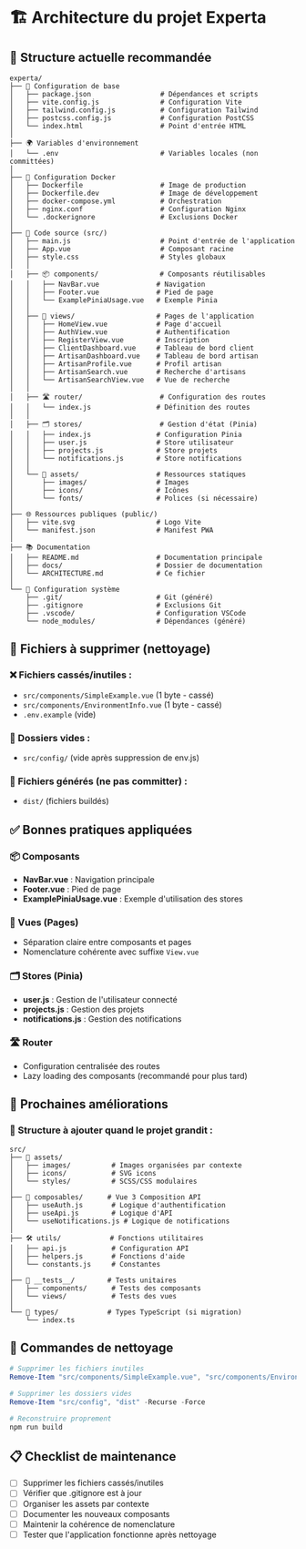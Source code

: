 # 🏗️ Architecture du projet Experta

## 📁 Structure actuelle recommandée

```
experta/
├── 📄 Configuration de base
│   ├── package.json                 # Dépendances et scripts
│   ├── vite.config.js               # Configuration Vite
│   ├── tailwind.config.js           # Configuration Tailwind
│   ├── postcss.config.js            # Configuration PostCSS
│   └── index.html                   # Point d'entrée HTML
│
├── 🌍 Variables d'environnement
│   └── .env                         # Variables locales (non committées)
│
├── 🐳 Configuration Docker
│   ├── Dockerfile                   # Image de production
│   ├── Dockerfile.dev               # Image de développement
│   ├── docker-compose.yml           # Orchestration
│   ├── nginx.conf                   # Configuration Nginx
│   └── .dockerignore                # Exclusions Docker
│
├── 📱 Code source (src/)
│   ├── main.js                      # Point d'entrée de l'application
│   ├── App.vue                      # Composant racine
│   ├── style.css                    # Styles globaux
│   │
│   ├── 📦 components/               # Composants réutilisables
│   │   ├── NavBar.vue              # Navigation
│   │   ├── Footer.vue              # Pied de page
│   │   └── ExamplePiniaUsage.vue   # Exemple Pinia
│   │
│   ├── 📄 views/                    # Pages de l'application
│   │   ├── HomeView.vue            # Page d'accueil
│   │   ├── AuthView.vue            # Authentification
│   │   ├── RegisterView.vue        # Inscription
│   │   ├── ClientDashboard.vue     # Tableau de bord client
│   │   ├── ArtisanDashboard.vue    # Tableau de bord artisan
│   │   ├── ArtisanProfile.vue      # Profil artisan
│   │   ├── ArtisanSearch.vue       # Recherche d'artisans
│   │   └── ArtisanSearchView.vue   # Vue de recherche
│   │
│   ├── 🛣️ router/                   # Configuration des routes
│   │   └── index.js                # Définition des routes
│   │
│   ├── 🗂️ stores/                   # Gestion d'état (Pinia)
│   │   ├── index.js                # Configuration Pinia
│   │   ├── user.js                 # Store utilisateur
│   │   ├── projects.js             # Store projets
│   │   └── notifications.js        # Store notifications
│   │
│   └── 🎨 assets/                   # Ressources statiques
│       ├── images/                 # Images
│       ├── icons/                  # Icônes
│       └── fonts/                  # Polices (si nécessaire)
│
├── 🌐 Ressources publiques (public/)
│   ├── vite.svg                    # Logo Vite
│   └── manifest.json               # Manifest PWA
│
├── 📚 Documentation
│   ├── README.md                   # Documentation principale
│   ├── docs/                       # Dossier de documentation
│   └── ARCHITECTURE.md             # Ce fichier
│
└── 🔧 Configuration système
    ├── .git/                       # Git (généré)
    ├── .gitignore                  # Exclusions Git
    ├── .vscode/                    # Configuration VSCode
    └── node_modules/               # Dépendances (généré)
```

## 🧹 Fichiers à supprimer (nettoyage)

### ❌ Fichiers cassés/inutiles :
- `src/components/SimpleExample.vue` (1 byte - cassé)
- `src/components/EnvironmentInfo.vue` (1 byte - cassé)
- `.env.example` (vide)

### 📁 Dossiers vides :
- `src/config/` (vide après suppression de env.js)

### 🚫 Fichiers générés (ne pas committer) :
- `dist/` (fichiers buildés)

## ✅ Bonnes pratiques appliquées

### 📦 Composants
- **NavBar.vue** : Navigation principale
- **Footer.vue** : Pied de page
- **ExamplePiniaUsage.vue** : Exemple d'utilisation des stores

### 📄 Vues (Pages)
- Séparation claire entre composants et pages
- Nomenclature cohérente avec suffixe `View.vue`

### 🗂️ Stores (Pinia)
- **user.js** : Gestion de l'utilisateur connecté
- **projects.js** : Gestion des projets
- **notifications.js** : Gestion des notifications

### 🛣️ Router
- Configuration centralisée des routes
- Lazy loading des composants (recommandé pour plus tard)

## 🚀 Prochaines améliorations

### 🔧 Structure à ajouter quand le projet grandit :

```
src/
├── 🎨 assets/
│   ├── images/          # Images organisées par contexte
│   ├── icons/           # SVG icons
│   └── styles/          # SCSS/CSS modulaires
│
├── 🔧 composables/      # Vue 3 Composition API
│   ├── useAuth.js       # Logique d'authentification
│   ├── useApi.js        # Logique d'API
│   └── useNotifications.js # Logique de notifications
│
├── 🛠️ utils/            # Fonctions utilitaires
│   ├── api.js           # Configuration API
│   ├── helpers.js       # Fonctions d'aide
│   └── constants.js     # Constantes
│
├── 🧪 __tests__/        # Tests unitaires
│   ├── components/      # Tests des composants
│   └── views/           # Tests des vues
│
└── 📄 types/            # Types TypeScript (si migration)
    └── index.ts
```

## 🎯 Commandes de nettoyage

```powershell
# Supprimer les fichiers inutiles
Remove-Item "src/components/SimpleExample.vue", "src/components/EnvironmentInfo.vue", ".env.example"

# Supprimer les dossiers vides
Remove-Item "src/config", "dist" -Recurse -Force

# Reconstruire proprement
npm run build
```

## 📋 Checklist de maintenance

- [ ] Supprimer les fichiers cassés/inutiles
- [ ] Vérifier que .gitignore est à jour
- [ ] Organiser les assets par contexte
- [ ] Documenter les nouveaux composants
- [ ] Maintenir la cohérence de nomenclature
- [ ] Tester que l'application fonctionne après nettoyage 